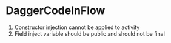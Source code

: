 # DaggerCodeInFlow
1. Constructor injection cannot be applied to activity
2. Field inject variable should be public and should not be final

